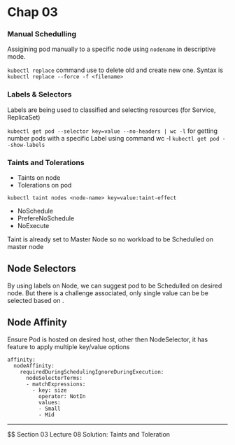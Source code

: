 # Chap 03

### Manual Schedulling 
Assigining pod manually to a specific node using `nodename` in descriptive mode. 

`kubectl replace` command use to delete old and create new one. Syntax is `kubectl replace --force -f <filename>`

### Labels & Selectors
Labels are being used to classified and selecting resources (for Service, ReplicaSet)


`kubectl get pod --selector key=value --no-headers | wc -l` for getting number pods with a specific Label using command wc -l 
`kubectl get pod --show-labels`


### Taints and Tolerations


- Taints on node
- Tolerations on pod

`kubectl taint nodes <node-name> key=value:taint-effect`

- NoSchedule
- PrefereNoSchedule
- NoExecute

Taint is already set to Master Node so no workload to be Schedulled on master node


## Node Selectors

By using labels on Node, we can suggest pod to be Schedulled on desired node. But there is a challenge associated, only single value can be be selected based on .

## Node Affinity
Ensure Pod is hosted on desired host, other then NodeSelector, it has feature to apply multiple key/value options 


```
affinity:
  nodeAffinity:
    requiredDuringSchedulingIgnoreDuringExecution:
      nodeSelectorTerms:
      - matchExpressions:
        - key: size
          operator: NotIn
          values:
          - Small
          - Mid 
```


---
$$ Section 03 Lecture 08 Solution: Taints and Toleration